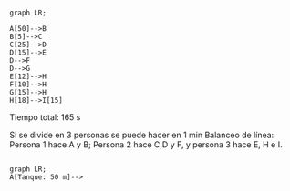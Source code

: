 
````mermaid

graph LR;

A[50]-->B
B[5]-->C
C[25]-->D
D[15]-->E
D-->F
D-->G
E[12]-->H
F[10]-->H
G[15]-->H
H[18]-->I[15]

````

Tiempo total: 165 s

Si se divide en 3 personas se puede hacer en 1 min
Balanceo de línea:
Persona 1 hace A y B; Persona 2 hace C,D y F, y persona 3 hace E, H e I.

````mermaid

graph LR;
A[Tanque: 50 m]-->

````
